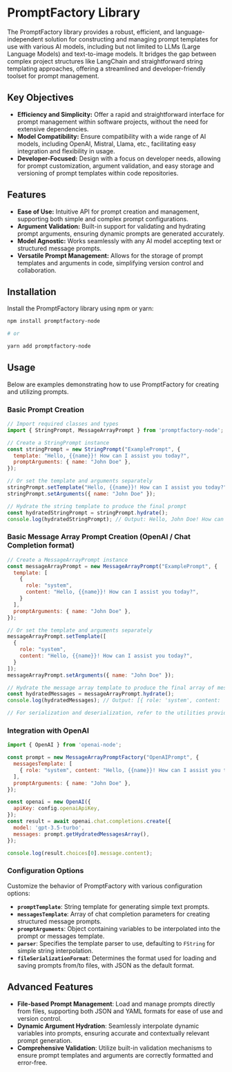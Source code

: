 # PromptFactory Library

The PromptFactory library provides a robust, efficient, and language-independent solution for constructing and managing prompt templates for use with various AI models, including but not limited to LLMs (Large Language Models) and text-to-image models. It bridges the gap between complex project structures like LangChain and straightforward string templating approaches, offering a streamlined and developer-friendly toolset for prompt management.

## Key Objectives

- **Efficiency and Simplicity:** Offer a rapid and straightforward interface for prompt management within software projects, without the need for extensive dependencies.
- **Model Compatibility:** Ensure compatibility with a wide range of AI models, including OpenAI, Mistral, Llama, etc., facilitating easy integration and flexibility in usage.
- **Developer-Focused:** Design with a focus on developer needs, allowing for prompt customization, argument validation, and easy storage and versioning of prompt templates within code repositories.

## Features

- **Ease of Use:** Intuitive API for prompt creation and management, supporting both simple and complex prompt configurations.
- **Argument Validation:** Built-in support for validating and hydrating prompt arguments, ensuring dynamic prompts are generated accurately.
- **Model Agnostic:** Works seamlessly with any AI model accepting text or structured message prompts.
- **Versatile Prompt Management:** Allows for the storage of prompt templates and arguments in code, simplifying version control and collaboration.

## Installation

Install the PromptFactory library using npm or yarn:

```bash
npm install promptfactory-node

# or

yarn add promptfactory-node
```

## Usage

Below are examples demonstrating how to use PromptFactory for creating and utilizing prompts.

### Basic Prompt Creation

```javascript
// Import required classes and types
import { StringPrompt, MessageArrayPrompt } from 'promptfactory-node'; // Assuming the classes are exported from 'promptClasses.js'

// Create a StringPrompt instance
const stringPrompt = new StringPrompt("ExamplePrompt", {
  template: "Hello, {{name}}! How can I assist you today?",
  promptArguments: { name: "John Doe" },
});

// Or set the template and arguments separately
stringPrompt.setTemplate("Hello, {{name}}! How can I assist you today?");
stringPrompt.setArguments({ name: "John Doe" });

// Hydrate the string template to produce the final prompt
const hydratedStringPrompt = stringPrompt.hydrate();
console.log(hydratedStringPrompt); // Output: Hello, John Doe! How can I assist you today?

```

### Basic Message Array Prompt Creation (OpenAI / Chat Completion format)

```javascript
// Create a MessageArrayPrompt instance
const messageArrayPrompt = new MessageArrayPrompt("ExamplePrompt", {
  template: [
    {
      role: "system",
      content: "Hello, {{name}}! How can I assist you today?",
    }
  ],
  promptArguments: { name: "John Doe" },
});

// Or set the template and arguments separately
messageArrayPrompt.setTemplate([
  {
    role: "system",
    content: "Hello, {{name}}! How can I assist you today?",
  }
]);
messageArrayPrompt.setArguments({ name: "John Doe" });

// Hydrate the message array template to produce the final array of messages
const hydratedMessages = messageArrayPrompt.hydrate();
console.log(hydratedMessages); // Output: [{ role: 'system', content: 'Hello, John Doe! How can I assist you today?' }]

// For serialization and deserialization, refer to the utilities provided in the new interfaces
```

### Integration with OpenAI

```javascript
import { OpenAI } from 'openai-node';

const prompt = new MessageArrayPromptFactory("OpenAIPrompt", {
  messagesTemplate: [
    { role: "system", content: "Hello, {{name}}! How can I assist you today?" }
  ],
  promptArguments: { name: "John Doe" },
});

const openai = new OpenAI({
  apiKey: config.openaiApiKey,
});
const result = await openai.chat.completions.create({
  model: 'gpt-3.5-turbo',
  messages: prompt.getHydratedMessagesArray(),
});

console.log(result.choices[0].message.content);
```

### Configuration Options

Customize the behavior of PromptFactory with various configuration options:

- **`promptTemplate`**: String template for generating simple text prompts.
- **`messagesTemplate`**: Array of chat completion parameters for creating structured message prompts.
- **`promptArguments`**: Object containing variables to be interpolated into the prompt or messages template.
- **`parser`**: Specifies the template parser to use, defaulting to `FString` for simple string interpolation.
- **`fileSerializationFormat`**: Determines the format used for loading and saving prompts from/to files, with JSON as the default format.

## Advanced Features

- **File-based Prompt Management**: Load and manage prompts directly from files, supporting both JSON and YAML formats for ease of use and version control.
- **Dynamic Argument Hydration**: Seamlessly interpolate dynamic variables into prompts, ensuring accurate and contextually relevant prompt generation.
- **Comprehensive Validation**: Utilize built-in validation mechanisms to ensure prompt templates and arguments are correctly formatted and error-free.